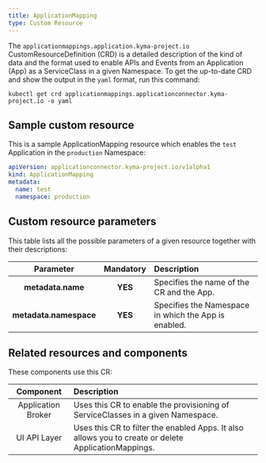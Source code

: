 ```yaml
---
title: ApplicationMapping
type: Custom Resource
---
```


The `applicationmappings.application.kyma-project.io` CustomResourceDefinition (CRD) is a detailed description of the kind of data and the format used to enable APIs and Events from an Application (App) as a ServiceClass in a given Namespace. To get the up-to-date CRD and show the output in the `yaml` format, run this command:

``` console
kubectl get crd applicationmappings.applicationconnector.kyma-project.io -o yaml
```

## Sample custom resource

This is a sample ApplicationMapping resource which enables the `test` Application in the `production` Namespace:

``` yaml
apiVersion: applicationconnector.kyma-project.io/v1alpha1
kind: ApplicationMapping
metadata:
  name: test
  namespace: production
```

## Custom resource parameters

This table lists all the possible parameters of a given resource together with their descriptions:

| Parameter   |      Mandatory      |  Description |
|:----------:|:-------------:|:------|
| **metadata.name** |    **YES**   | Specifies the name of the CR and the App. |
| **metadata.namespace** |    **YES**   | Specifies the Namespace in which the App is enabled. |

## Related resources and components

These components use this CR:

| Component   |   Description |
|:----------:|:------|
| Application Broker |  Uses this CR to enable the provisioning of ServiceClasses in a given Namespace. |
| UI API Layer | Uses this CR to filter the enabled Apps. It also allows you to create or delete ApplicationMappings. |
